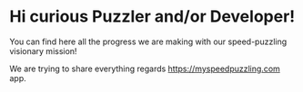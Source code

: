 # Hi curious Puzzler and/or Developer!

You can find here all the progress we are making with our speed-puzzling visionary mission!

We are trying to share everything regards https://myspeedpuzzling.com app.

